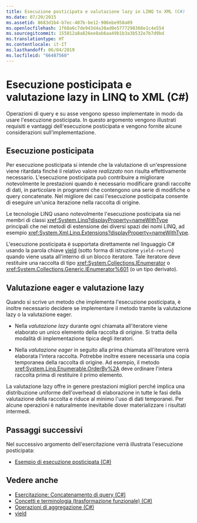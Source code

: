```yaml
---
title: Esecuzione posticipata e valutazione lazy in LINQ to XML (C#)
ms.date: 07/20/2015
ms.assetid: 8683d1b4-b7ec-407b-be12-906ebe958a09
ms.openlocfilehash: 1f68a6c7de943d4a38ad0e5777298368e1c4e554
ms.sourcegitcommit: 155012a8a826ee8ab6aa49b1b3a3b532e7b7d9bd
ms.translationtype: HT
ms.contentlocale: it-IT
ms.lasthandoff: 06/04/2019
ms.locfileid: "66487560"
---
```

# <a name="deferred-execution-and-lazy-evaluation-in-linq-to-xml-c"></a>Esecuzione posticipata e valutazione lazy in LINQ to XML (C#)
Operazioni di query e su asse vengono spesso implementate in modo da usare l'esecuzione posticipata. In questo argomento vengono illustrati requisiti e vantaggi dell'esecuzione posticipata e vengono fornite alcune considerazioni sull'implementazione.  
  
## <a name="deferred-execution"></a>Esecuzione posticipata  
 Per esecuzione posticipata si intende che la valutazione di un'espressione viene ritardata finché il relativo valore *realizzato* non risulta effettivamente necessario. L'esecuzione posticipata può contribuire a migliorare notevolmente le prestazioni quando è necessario modificare grandi raccolte di dati, in particolare in programmi che contengono una serie di modifiche o query concatenate. Nel migliore dei casi l'esecuzione posticipata consente di eseguire un'unica iterazione nella raccolta di origine.  
  
 Le tecnologie LINQ usano notevolmente l'esecuzione posticipata sia nei membri di classi <xref:System.Linq?displayProperty=nameWithType> principali che nei metodi di estensione dei diversi spazi dei nomi LINQ, ad esempio <xref:System.Xml.Linq.Extensions?displayProperty=nameWithType>.  
  
 L'esecuzione posticipata è supportata direttamente nel linguaggio C# usando la parola chiave [yield](../../../../csharp/language-reference/keywords/yield.md) (sotto forma di istruzione `yield-return`) quando viene usata all'interno di un blocco iteratore. Tale iteratore deve restituire una raccolta di tipo <xref:System.Collections.IEnumerator> o <xref:System.Collections.Generic.IEnumerator%601> (o un tipo derivato).  
  
## <a name="eager-vs-lazy-evaluation"></a>Valutazione eager e valutazione lazy  
 Quando si scrive un metodo che implementa l'esecuzione posticipata, è inoltre necessario decidere se implementare il metodo tramite la valutazione lazy o la valutazione eager.  
  
- Nella *valutazione lazy* durante ogni chiamata all'iteratore viene elaborato un unico elemento della raccolta di origine. Si tratta della modalità di implementazione tipica degli iteratori.  
  
- Nella *valutazione eager* in seguito alla prima chiamata all'iteratore verrà elaborata l'intera raccolta. Potrebbe inoltre essere necessaria una copia temporanea della raccolta di origine. Ad esempio, il metodo <xref:System.Linq.Enumerable.OrderBy%2A> deve ordinare l'intera raccolta prima di restituire il primo elemento.  
  
 La valutazione lazy offre in genere prestazioni migliori perché implica una distribuzione uniforme dell'overhead di elaborazione in tutte le fasi della valutazione della raccolta e riduce al minimo l'uso di dati temporanei. Per alcune operazioni è naturalmente inevitabile dover materializzare i risultati intermedi.  
  
## <a name="next-steps"></a>Passaggi successivi  
 Nel successivo argomento dell'esercitazione verrà illustrata l'esecuzione posticipata:  
  
- [Esempio di esecuzione posticipata (C#)](../../../../csharp/programming-guide/concepts/linq/deferred-execution-example.md)  
  
## <a name="see-also"></a>Vedere anche

- [Esercitazione: Concatenamento di query (C#)](../../../../csharp/programming-guide/concepts/linq/deferred-execution-and-lazy-evaluation-in-linq-to-xml.md)
- [Concetti e terminologia (trasformazione funzionale) (C#)](../../../../csharp/programming-guide/concepts/linq/concepts-and-terminology-functional-transformation.md)
- [Operazioni di aggregazione (C#)](../../../../csharp/programming-guide/concepts/linq/aggregation-operations.md)
- [yield](../../../../csharp/language-reference/keywords/yield.md)
